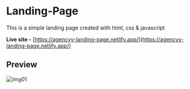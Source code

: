 # Landing-Page

This is a simple landing page created with html, css & javascript

**Live site -** [https://agencyy-landing-page.netlify.app/](https://agencyy-landing-page.netlify.app/)

## Preview
![img01](https://user-images.githubusercontent.com/83011210/227756447-81b90c73-1d08-4a7b-8afc-22bc6254c0da.png)
